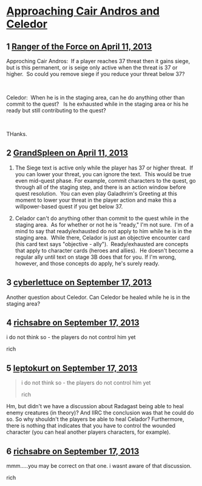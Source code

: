 # [Approaching Cair Andros and Celedor ](https://community.fantasyflightgames.com/topic/82215-approaching-cair-andros-and-celedor/)

## 1 [Ranger of the Force on April 11, 2013](https://community.fantasyflightgames.com/topic/82215-approaching-cair-andros-and-celedor/?do=findComment&comment=783977)

Approching Cair Andros:  If a player reaches 37 threat then it gains siege, but is this permanent, or is seige only active when the threat is 37 or higher.  So could you remove siege if you reduce your threat below 37?

 

Celedor:  When he is in the staging area, can he do anything other than commit to the quest?   Is he exhausted while in the staging area or his he ready but still contributing to the quest?

 

THanks.

## 2 [GrandSpleen on April 11, 2013](https://community.fantasyflightgames.com/topic/82215-approaching-cair-andros-and-celedor/?do=findComment&comment=784065)

1) The Siege text is active only while the player has 37 or higher threat.  If you can lower your threat, you can ignore the text.  This would be true even mid-quest phase. For example, commit characters to the quest, go through all of the staging step, and there is an action window before quest resolution.  You can even play Galadhrim's Greeting at this moment to lower your threat in the player action and make this a willpower-based quest if you get below 37.

2) Celador can't do anything other than commit to the quest while in the staging area.  As for whether or not he is "ready," I'm not sure.  I'm of a mind to say that ready/exhausted do not apply to him while he is in the staging area.  While there, Celador is just an objective encounter card (his card text says "objective - ally").  Ready/exhausted are concepts that apply to character cards (heroes and allies).  He doesn't become a regular ally until text on stage 3B does that for you. If I'm wrong, however, and those concepts do apply, he's surely ready.

## 3 [cyberlettuce on September 17, 2013](https://community.fantasyflightgames.com/topic/82215-approaching-cair-andros-and-celedor/?do=findComment&comment=868396)

Another question about Celedor. Can Celedor be healed while he is in the staging area?

## 4 [richsabre on September 17, 2013](https://community.fantasyflightgames.com/topic/82215-approaching-cair-andros-and-celedor/?do=findComment&comment=868468)

i do not think so - the players do not control him yet

rich

## 5 [leptokurt on September 17, 2013](https://community.fantasyflightgames.com/topic/82215-approaching-cair-andros-and-celedor/?do=findComment&comment=868756)

> i do not think so - the players do not control him yet
> 
> rich

Hm, but didn't we have a discussion about Radagast being able to heal enemy creatures (in theory)? And IIRC the conclusion was that he could do so. So why shouldn't the players be able to heal Celador? Furthermore, there is nothing that indicates that you have to control the wounded character (you can heal another players characters, for example).

## 6 [richsabre on September 17, 2013](https://community.fantasyflightgames.com/topic/82215-approaching-cair-andros-and-celedor/?do=findComment&comment=868802)

mmm.....you may be correct on that one. i wasnt aware of that discussion.

rich

